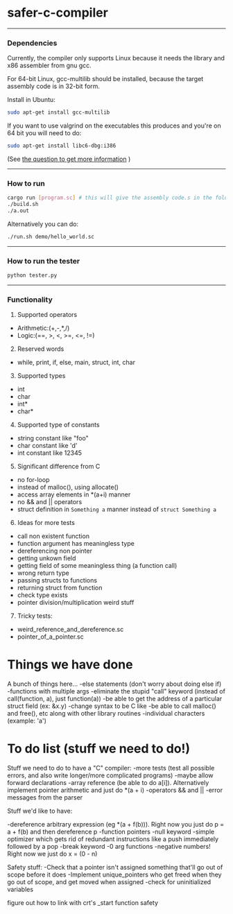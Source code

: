 # safer-c-compiler

----------------------------------------------
### Dependencies

Currently, the compiler only supports Linux because it needs the library and x86 assembler from gnu gcc.

For 64-bit Linux, gcc-multilib should be installed, because the target assembly code is in 32-bit form.

Install in Ubuntu:
```bash
sudo apt-get install gcc-multilib
```

If you want to use valgrind on the executables this produces
and you're on 64 bit you will need to do:
```bash
sudo apt-get install libc6-dbg:i386
```

(See [the question to get more information](https://bugs.launchpad.net/ubuntu/+source/eglibc/+bug/881236) )

----------------------------------------------------------
### How to run
```bash
cargo run [program.sc] # this will give the assembly code.s in the folder 'out'
./build.sh
./a.out
```

Alternatively you can do:
```bash
./run.sh demo/hello_world.sc
```

----------------------------------------------------------
### How to run the tester
```bash
python tester.py
```
-----------------------------------------------------------
### Functionality
1. Supported operators
  * Arithmetic:(+,-,*,/)
  * Logic:(==, >, <, >=, <=, !=)
2. Reserved words
  * while, print, if, else, main, struct, int, char
3. Supported types
  * int
  * char
  * int*
  * char*
4. Supported type of constants
  * string constant like "foo"
  * char constant like 'd'
  * int constant like 12345
5. Significant difference from C
  * no for-loop
  * instead of malloc(), using allocate()
  * access array elements in *(a+i) manner
  * no && and || operators
  * struct definition in `Something a` manner instead of
  `struct Something a`
6. Ideas for more tests
  * call non existent function
  * function argument has meaningless type
  * dereferencing non pointer
  * getting unkown field
  * getting field of some meaningless thing (a function call)
  * wrong return type
  * passing structs to functions
  * returning struct from function
  * check type exists
  * pointer division/multiplication weird stuff
7. Tricky tests:
  * weird_reference_and_dereference.sc
  * pointer_of_a_pointer.sc

# Things we have done
A bunch of things here...
-else statements (don't worry about doing else if)
-functions with multiple args
-eliminate the stupid "call" keyword (instead of call(function, a), just function(a))
-be able to get the address of a particular struct field (ex: &x.y)
-change syntax to be C like
-be able to call malloc() and free(), etc along with other library routines
-individual characters (example: 'a')

# To do list (stuff we need to do!)
Stuff we need to do to have a "C" compiler:
-more tests (test all possible errors, and also write longer/more complicated programs)
-maybe allow forward declarations
-array reference (be able to do a[i]). Alternatively implement pointer arithmetic and just do *(a + i)
-operators && and ||
-error messages from the parser


Stuff we'd like to have:

-dereference arbitrary expression (eg *(a + f(b))).
Right now you just do p = a + f(b) and then dereference p
-function pointers
-null keyword
-simple optimizer which gets rid of redundant
instructions like a push immediately followed by a pop
-break keyword
-0 arg functions
-negative numbers! Right now we just do x = (0 - n)

Safety stuff:
-Check that a pointer isn't assigned something that'll go out of scope before it does
-Implement unique_pointers who get freed when they go out of scope, and get moved when assigned
-check for uninitialized variables

figure out how to link with crt's _start function
safety
